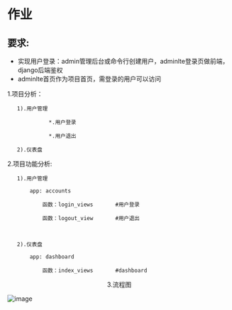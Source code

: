 # 作业 

## 要求:

- 实现用户登录：admin管理后台或命令行创建用户，adminlte登录页做前端，django后端鉴权
- adminlte首页作为项目首页，需登录的用户可以访问



1.项目分析：

       1).用户管理
	   
	   	         *.用户登录
				 
	   	         *.用户退出
				 
       2).仪表盘	
	   

2.项目功能分析:

       1).用户管理
	       
		   app: accounts
	           
	           函数：login_views       #用户登录
			   
	           函数：logout_view       #用户退出
		   
	
		   
       2).仪表盘
	   
		   app: dashboard
		   
	           函数：index_views       #dashboard	 

<center>3.流程图</center > 

![image](https://github.com/1032231418/python/blob/master/lesson1/zhangbaocheng/naotu.png)			   
		   
